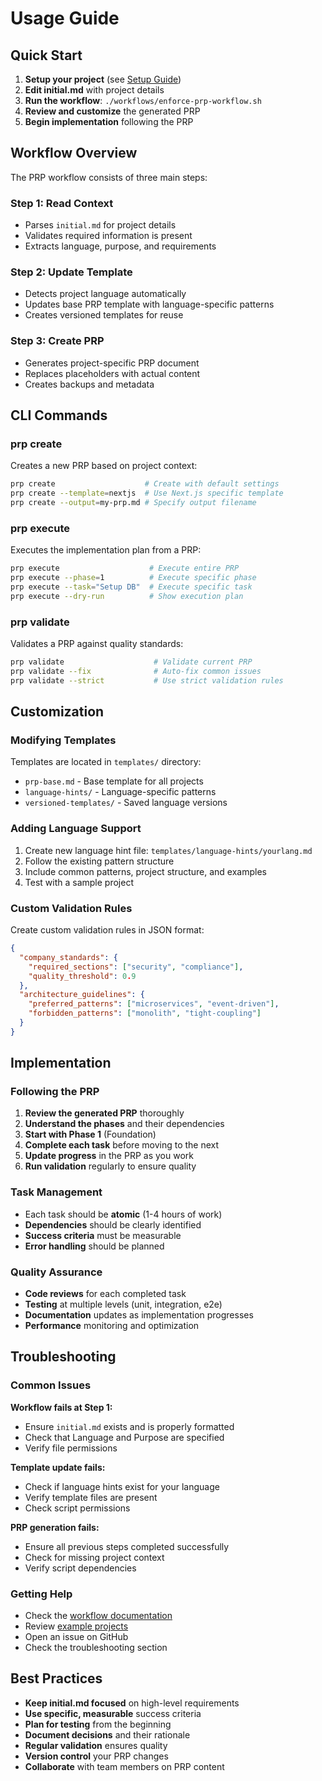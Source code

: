 # Usage Guide

## Quick Start

1. **Setup your project** (see [Setup Guide](setup.md))
2. **Edit initial.md** with project details
3. **Run the workflow**: `./workflows/enforce-prp-workflow.sh`
4. **Review and customize** the generated PRP
5. **Begin implementation** following the PRP

## Workflow Overview

The PRP workflow consists of three main steps:

### Step 1: Read Context
- Parses `initial.md` for project details
- Validates required information is present
- Extracts language, purpose, and requirements

### Step 2: Update Template
- Detects project language automatically
- Updates base PRP template with language-specific patterns
- Creates versioned templates for reuse

### Step 3: Create PRP
- Generates project-specific PRP document
- Replaces placeholders with actual content
- Creates backups and metadata

## CLI Commands

### prp create
Creates a new PRP based on project context:

```bash
prp create                    # Create with default settings
prp create --template=nextjs  # Use Next.js specific template
prp create --output=my-prp.md # Specify output filename
```

### prp execute
Executes the implementation plan from a PRP:

```bash
prp execute                    # Execute entire PRP
prp execute --phase=1          # Execute specific phase
prp execute --task="Setup DB"  # Execute specific task
prp execute --dry-run          # Show execution plan
```

### prp validate
Validates a PRP against quality standards:

```bash
prp validate                    # Validate current PRP
prp validate --fix              # Auto-fix common issues
prp validate --strict           # Use strict validation rules
```

## Customization

### Modifying Templates
Templates are located in `templates/` directory:
- `prp-base.md` - Base template for all projects
- `language-hints/` - Language-specific patterns
- `versioned-templates/` - Saved language versions

### Adding Language Support
1. Create new language hint file: `templates/language-hints/yourlang.md`
2. Follow the existing pattern structure
3. Include common patterns, project structure, and examples
4. Test with a sample project

### Custom Validation Rules
Create custom validation rules in JSON format:

```json
{
  "company_standards": {
    "required_sections": ["security", "compliance"],
    "quality_threshold": 0.9
  },
  "architecture_guidelines": {
    "preferred_patterns": ["microservices", "event-driven"],
    "forbidden_patterns": ["monolith", "tight-coupling"]
  }
}
```

## Implementation

### Following the PRP
1. **Review the generated PRP** thoroughly
2. **Understand the phases** and their dependencies
3. **Start with Phase 1** (Foundation)
4. **Complete each task** before moving to the next
5. **Update progress** in the PRP as you work
6. **Run validation** regularly to ensure quality

### Task Management
- Each task should be **atomic** (1-4 hours of work)
- **Dependencies** should be clearly identified
- **Success criteria** must be measurable
- **Error handling** should be planned

### Quality Assurance
- **Code reviews** for each completed task
- **Testing** at multiple levels (unit, integration, e2e)
- **Documentation** updates as implementation progresses
- **Performance** monitoring and optimization

## Troubleshooting

### Common Issues

**Workflow fails at Step 1:**
- Ensure `initial.md` exists and is properly formatted
- Check that Language and Purpose are specified
- Verify file permissions

**Template update fails:**
- Check if language hints exist for your language
- Verify template files are present
- Check script permissions

**PRP generation fails:**
- Ensure all previous steps completed successfully
- Check for missing project context
- Verify script dependencies

### Getting Help
- Check the [workflow documentation](workflow.md)
- Review [example projects](../examples/)
- Open an issue on GitHub
- Check the troubleshooting section

## Best Practices

- **Keep initial.md focused** on high-level requirements
- **Use specific, measurable** success criteria
- **Plan for testing** from the beginning
- **Document decisions** and their rationale
- **Regular validation** ensures quality
- **Version control** your PRP changes
- **Collaborate** with team members on PRP content